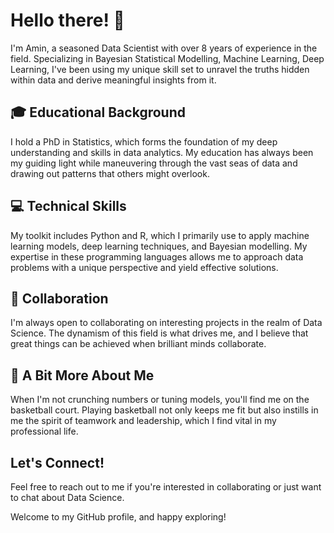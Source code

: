 # Hello there! 👋

I'm Amin, a seasoned Data Scientist with over 8 years of experience in the field. Specializing in Bayesian Statistical Modelling, Machine Learning, Deep Learning, I've been using my unique skill set to unravel the truths hidden within data and derive meaningful insights from it.

## 🎓 Educational Background

I hold a PhD in Statistics, which forms the foundation of my deep understanding and skills in data analytics. My education has always been my guiding light while maneuvering through the vast seas of data and drawing out patterns that others might overlook.

## 💻 Technical Skills

My toolkit includes Python and R, which I primarily use to apply machine learning models, deep learning techniques, and Bayesian modelling. My expertise in these programming languages allows me to approach data problems with a unique perspective and yield effective solutions.

## 🤝 Collaboration

I'm always open to collaborating on interesting projects in the realm of Data Science. The dynamism of this field is what drives me, and I believe that great things can be achieved when brilliant minds collaborate.

## 🏀 A Bit More About Me

When I'm not crunching numbers or tuning models, you'll find me on the basketball court. Playing basketball not only keeps me fit but also instills in me the spirit of teamwork and leadership, which I find vital in my professional life.

## Let's Connect!

Feel free to reach out to me if you're interested in collaborating or just want to chat about Data Science. 

Welcome to my GitHub profile, and happy exploring!
